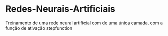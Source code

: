 # Redes-Neurais-Artificiais
Treinamento de uma rede neural artificial com de uma única camada, com a função de ativação stepfunction
